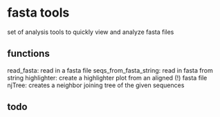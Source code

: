 # fasta tools
set of analysis tools to quickly view and analyze fasta files

## functions
read_fasta: read in a fasta file
seqs_from_fasta_string: read in fasta from string
highlighter: create a highlighter plot from an aligned (!) fasta file
njTree: creates a neighbor joining tree of the given sequences

## todo
